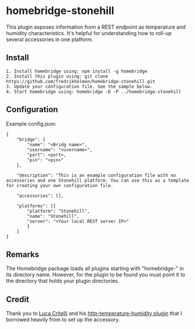 # homebridge-stonehill
This plugin exposes information from a REST endpoint as temperature and humidity characteristics. It's helpful for understanding how to roll-up several accessories in one platform.

## Install
	1. Install homebridge using: npm install -g homebridge
	2. Install this plugin using: git clone https://github.com/fredrikholmen/homebridge-stonehill.git
	3. Update your configuration file. See the sample below.
	4. Start homebridge using: homebridge -D -P ../homebridge-stonehill

## Configuration

Example config.json:

	{
	    "bridge": {
	        "name": "<Bridg name>",
	        "username": "<username>",
	        "port": <port>,
	        "pin": "<pin>"
	    },

	    "description": "This is an example configuration file with no accessories and one Stonehill platform. You can use this as a template for creating your own configuration file.

	    "accessories": [],

	    "platforms": [{
	        "platform": "Stonehill",
	        "name": "Stonehill",
	        "server": "<Your local REST server IP>"
	        }
		]
	}

## Remarks
The Homebridge package loads all plugins starting with "homebridge-" in its directory name. However, for the plugin to be found you must point it to the directory that holds your plugin directories.

## Credit
Thank you to [Luca Critelli](https://github.com/lucacri) and his [http-temperature-humidity plugin](https://github.com/lucacri/homebridge-http-temperature-humidity) that I borrowed heavily from to set up the accessory. 
